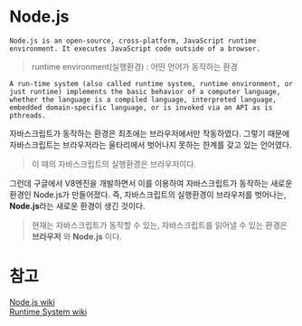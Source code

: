 # Node.js

```
Node.js is an open-source, cross-platform, JavaScript runtime environment. It executes JavaScript code outside of a browser. 
```
> runtime environment(실행환경) : 어떤 언어가 동작하는 환경

```
A run-time system (also called runtime system, runtime environment, or just runtime) implements the basic behavior of a computer language, whether the language is a compiled language, interpreted language, embedded domain-specific language, or is invoked via an API as is pthreads.
```

자바스크립트가 동작하는 환경은 최초에는 브라우저에서만 작동하였다. 그렇기 때문에 자바스크립트는 브라우저라는 울타리에서 벗어나지 못하는 한계를 갖고 있는 언어였다. 
> 이 때의 자바스크립트의 실행환경은 브라우저이다. 

 그런데 구글에서 V8엔진을 개발하면서 이를 이용하여 자바스크립트가 동작하는 새로운 환경인 Node.js가 만들어졌다. 즉, 자바스크립트의 실행환경이 브라우저를 벗어나는, **Node.js**라는 새로운 환경이 생긴 것이다.  

> 현재는 자바스크립트가 동작할 수 있는, 자바스크립트를 읽어낼 수 있는 환경은 **브라우저** 와 **Node.js** 이다. 




# 참고
[Node.js wiki](https://en.wikipedia.org/wiki/Node.js)
<br>
[Runtime System wiki](https://en.wikipedia.org/wiki/Runtime_system)